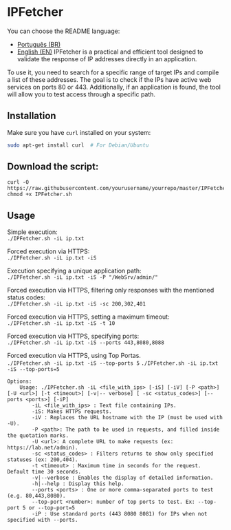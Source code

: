 # IPFetcher
You can choose the README language:
- [Português (BR)](README.md)
- [English (EN)](README-en.md)
IPFetcher is a practical and efficient tool designed to validate the response of IP addresses directly in an application.

To use it, you need to search for a specific range of target IPs and compile a list of these addresses. The goal is to check if the IPs have active web services on ports 80 or 443. Additionally, if an application is found, the tool will allow you to test access through a specific path.

## Installation

Make sure you have `curl` installed on your system:

```bash
sudo apt-get install curl  # For Debian/Ubuntu
```
## Download the script:
```
curl -O https://raw.githubusercontent.com/yourusername/yourrepo/master/IPFetcher.sh
chmod +x IPFetcher.sh
```

## Usage

Simple execution:<br>
`./IPFetcher.sh -iL ip.txt`

Forced execution via HTTPS:<br>
`./IPFetcher.sh -iL ip.txt -iS`

Execution specifying a unique application path:<br>
`./IPFetcher.sh -iL ip.txt -iS -P "/WebSrv/admin/"`

Forced execution via HTTPS, filtering only responses with the mentioned status codes:<br>
`./IPFetcher.sh -iL ip.txt -iS -sc 200,302,401`

Forced execution via HTTPS, setting a maximum timeout:<br>
`./IPFetcher.sh -iL ip.txt -iS -t 10`

Forced execution via HTTPS, specifying ports:<br>
`./IPFetcher.sh -iL ip.txt -iS --ports 443,8080,8088`

Forced execution via HTTPS, using Top Portas.<br>
`./IPFetcher.sh -iL ip.txt -iS --top-ports 5`
`./IPFetcher.sh -iL ip.txt -iS --top-ports=5`

```
Options:
    Usage: ./IPFetcher.sh -iL <file_with_ips> [-iS] [-iV] ​​[-P <path>] [-U <url>] [-t <timeout>] [-v|-- verbose] [ -sc <status_codes>] [--ports <ports>] [-iP]
        -iL <file_with_ips> : Text file containing IPs.
        -iS: Makes HTTPS requests.
        -iV : Replaces the URL hostname with the IP (must be used with -U).
        -P <path>: The path to be used in requests, and filled inside the quotation marks.
        -U <url>: A complete URL to make requests (ex: https://lab.net/admin).
        -sc <status_codes> : Filters returns to show only specified statuses (ex: 200,404).
        -t <timeout> : Maximum time in seconds for the request. Default time 30 seconds.
        -v|--verbose : Enables the display of detailed information.
        -h|--help : Display this help.
        --ports <ports> : One or more comma-separated ports to test (e.g. 80,443,8080).
        --top-port <number>: number of top ports to test. Ex: --top-port 5 or --top-port=5
        -iP : Use standard ports (443 8080 8081) for IPs when not specified with --ports.
```
